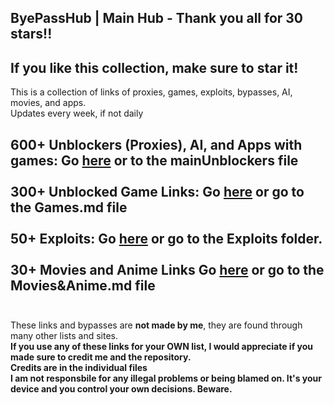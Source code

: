 ## ByePassHub | Main Hub - Thank you all for 30 stars!!
## If you like this collection, make sure to star it!

This is a collection of links of proxies, games, exploits, bypasses, AI, movies, and apps.  <br>
Updates every week, if not daily

**600+ Unblockers (Proxies), AI, and Apps with games:** Go [here](https://github.com/wea-f/ByePassHub/blob/main/mainUnblockers.md) or to the mainUnblockers file <br> <br>
**300+ Unblocked Game Links:** Go [here](https://github.com/wea-f/ByePassHub/blob/main/Games.md) or go to the Games.md file <br><br>
**50+ Exploits:** Go [here](https://github.com/wea-f/ByePassHub/tree/main/Exploits) or go to the Exploits folder. <br><br>
**30+ Movies and Anime Links** Go [here](https://github.com/wea-f/ByePassHub/blob/main/Movies%26Anime.md) or go to the Movies&Anime.md file <br><br>
---

These links and bypasses are **not made by me**, they are found through many other lists and sites. <br>
**If you use any of these links for your OWN list, I would appreciate if you made sure to credit me and the repository.** <br>
**Credits are in the individual files** <br>
**I am not responsbile for any illegal problems or being blamed on. It's your device and you control your own decisions. Beware.**
